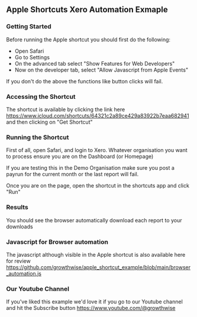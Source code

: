 ## Apple Shortcuts Xero Automation Exmaple ##

### Getting Started ###

Before running the Apple shortcut you should first do the following:
- Open Safari
- Go to Settings
- On the advanced tab select "Show Features for Web Developers"
- Now on the developer tab, select "Allow Javascript from Apple Events"

If you don't do the above the functions like button clicks will fail. 

### Accessing the Shortcut ###

The shortcut is available by clicking the link here https://www.icloud.com/shortcuts/64321c2a89ce429a83922b7eaa682941 and then clicking on "Get Shortcut"

### Running the Shortcut ###

First of all, open Safari, and login to Xero. Whatever organisation you want to process ensure you are on the Dashboard (or Homepage)

If you are testing this in the Demo Organisation make sure you post a payrun for the current month or the last report will fail. 

Once you are on the page, open  the shortcut in the shortcuts app and click "Run"

### Results ###

You should see the browser automatically download each report to your downloads

### Javascript for Browser automation ###

The javascript although visible in the Apple shortcut is also available here for review https://github.com/growthwise/apple_shortcut_example/blob/main/browser_automation.js

### Our Youtube Channel ###

If you've liked this example we'd love it if you go to our Youtube channel and hit the Subscribe button https://www.youtube.com/@growthwise

